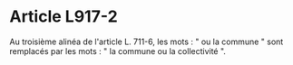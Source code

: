 # Article L917-2

Au troisième alinéa de l'article L. 711-6, les mots : " ou la commune " sont remplacés par les mots : " la commune ou la collectivité ".